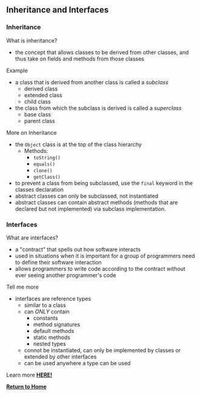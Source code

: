 ## Inheritance and Interfaces

### Inheritance

What is inheritance?
  - the concept that allows classes to be derived from other classes, and thus take on fields and methods from those classes

Example
  - a class that is derived from another class is called a *subclass*
    - derived class
    - extended class
    - child class
  - the class from which the subclass is derived is called a *superclass*
    - base class
    - parent class
  
More on Inheritance
  - the `Object` class is at the top of the class hierarchy
    - Methods:
      - `toString()`
      - `equals()`
      - `clone()`
      - `getClass()`
  - to prevent a class from being subclassed, use the `final` keyword in the classes declaration
  - abstract classes can only be subclassed, not instantiated
  - abstract classes can contain abstract methods (methods that are declared but not implemented) via subclass implementation.




### Interfaces

What are interfaces?
  - a "contract" that spells out how software interacts
  - used in situations when it is important for a group of programmers need to define their software interaction
  - allows programmers to write code according to the contract without ever seeing another programmer's code

Tell me more
  - interfaces are reference types
    - similar to a class
    - can *ONLY* contain 
      - constants
      - method signatures
      - default methods
      - static methods
      - nested types
    - connot be instantiated, can only be implemented by classes or extended by other interfaces
    - can be used anywhere a type can be used





Learn more [**HERE!**](https://docs.oracle.com/javase/tutorial/java/IandI/index.html)


[**Return to Home**](README.md)
